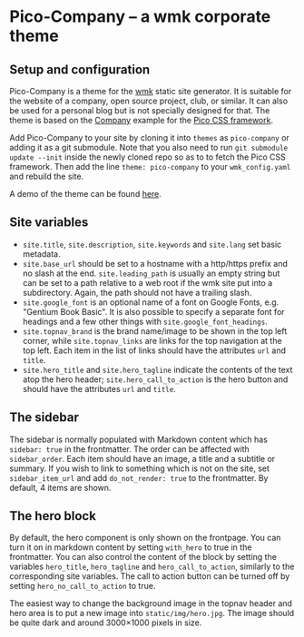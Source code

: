 # Pico-Company – a wmk corporate theme

## Setup and configuration

Pico-Company is a theme for the [wmk](https://github.com/bk/wmk) static site
generator. It is suitable for the website of a company, open source project,
club, or similar. It can also be used for a personal blog but is not specially
designed for that. The theme is based on the
[Company](https://picocss.com/examples/company/) example for the [Pico
CSS framework](https://picocss.com/).

Add Pico-Company to your site by cloning it into `themes` as
`pico-company` or adding it as a git submodule. Note that you also need to run
`git submodule update --init` inside the newly cloned repo so as to to fetch
the Pico CSS framework.  Then add the line `theme: pico-company` to your
`wmk_config.yaml` and rebuild the site.

A demo of the theme can be found [here](https://pico-company.baldr.net/).


## Site variables

-   `site.title`, `site.description`, `site.keywords` and `site.lang`
    set basic metadata.
-   `site.base_url` should be set to a hostname with a http/https prefix
    and no slash at the end. `site.leading_path` is usually an empty
    string but can be set to a path relative to a web root if the wmk
    site put into a subdirectory. Again, the path should not have a
    trailing slash.
-   `site.google_font` is an optional name of a font on Google Fonts,
    e.g. \"Gentium Book Basic\". It is also possible to specify a
    separate font for headings and a few other things with
    `site.google_font_headings`.
-   `site.topnav_brand` is the brand name/image to be shown in the top
    left corner, while `site.topnav_links` are links for the top
    navigation at the top left. Each item in the list of links should
    have the attributes `url` and `title`.
-   `site.hero_title` and `site.hero_tagline` indicate the contents of
    the text atop the hero header; `site.hero_call_to_action` is the
    hero button and should have the attributes `url` and `title`.

## The sidebar

The sidebar is normally populated with Markdown content which has
`sidebar: true` in the frontmatter. The order can be affected with
`sidebar_order`. Each item should have an image, a title and a subtitle
or summary. If you wish to link to something which is not on the site,
set `sidebar_item_url` and add `do_not_render: true` to the frontmatter.
By default, 4 items are shown.

## The hero block

By default, the hero component is only shown on the frontpage. You can
turn it on in markdown content by setting `with_hero` to true in the
frontmatter. You can also control the content of the block by setting
the variables `hero_title`, `hero_tagline` and `hero_call_to_action`,
similarly to the corresponding site variables. The call to action button
can be turned off by setting `hero_no_call_to_action` to true.

The easiest way to change the background image in the topnav header and
hero area is to put a new image into `static/img/hero.jpg`. The image
should be quite dark and around 3000×1000 pixels in size.
